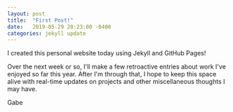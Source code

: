 ```yaml
---
layout: post
title:  "First Post!"
date:   2019-05-29 20:23:00 -0400
categories: jekyll update
---
```


I created this personal website today using Jekyll and GitHub Pages!

Over the next week or so, I'll make a few retroactive entries about work I've enjoyed so far this year. After I'm through that, I hope to keep this space alive with real-time updates on projects and other miscellaneous thoughts I may have.

Gabe